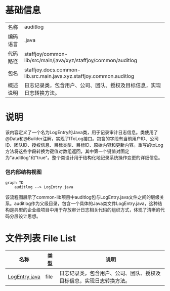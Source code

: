# 基础信息

|      |      |
|------|------|
| 名称 | auditlog |
| 编码语言 | .java |
| 代码路径 | staffjoy/common-lib/src/main/java/xyz/staffjoy/common/auditlog |
| 包名 | staffjoy.docs.common-lib.src.main.java.xyz.staffjoy.common.auditlog |
| 概述说明 | 日志记录类，包含用户、公司、团队、授权及目标信息，实现日志转换方法。 |

# 说明

该内容定义了一个名为LogEntry的Java类，用于记录审计日志信息。类使用了@Data和@Builder注解，实现了IToLog接口。包含的字段有当前用户ID、公司ID、团队ID、授权信息、目标类型、目标ID、原始内容和更新内容。重写的toLog方法将这些字段转换为键值对数组返回，其中第一个键值对固定为"auditlog"和"true"。整个类设计用于结构化地记录系统操作变更的详细信息。


### 包内部结构视图

```mermaid
graph TD
    auditlog --> LogEntry.java
```

该流程图展示了common-lib项目中auditlog包与LogEntry.java文件之间的层级关系。auditlog作为父级目录，包含一个具体的Java类文件LogEntry.java，这种结构是典型的企业级项目中用于存放审计日志相关代码的组织方式，体现了清晰的代码分层设计思想。

# 文件列表 File List

| 名称   | 类型  | 说明 |
|-------|------|-------------|
| [LogEntry.java](LogEntry.md) | file | 日志记录类，包含用户、公司、团队、授权及目标信息，实现日志转换方法。 |


